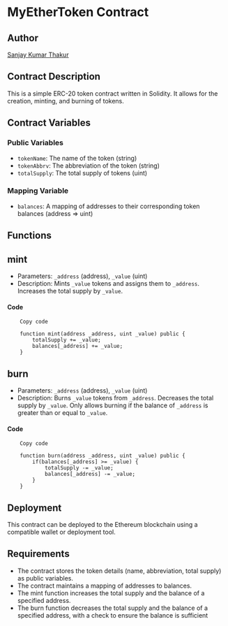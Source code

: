 MyEtherToken Contract
================

**Author**
------

[Sanjay Kumar Thakur](https://github.com/snjy-kumar)



**Contract Description**
---------------------

This is a simple ERC-20 token contract written in Solidity. It allows for the creation, minting, and burning of tokens.

**Contract Variables**
--------------------

### Public Variables

* `tokenName`: The name of the token (string)
* `tokenAbbrv`: The abbreviation of the token (string)
* `totalSupply`: The total supply of tokens (uint)

### Mapping Variable

* `balances`: A mapping of addresses to their corresponding token balances (address => uint)

**Functions**
---------

## mint

* Parameters: `_address` (address), `_value` (uint)
* Description: Mints `_value` tokens and assigns them to `_address`. Increases the total supply by `_value`.


#### Code
```solidity
    Copy code

    function mint(address _address, uint _value) public {
        totalSupply += _value;
        balances[_address] += _value;
    }
```
## burn

* Parameters: `_address` (address), `_value` (uint)
* Description: Burns `_value` tokens from `_address`. Decreases the total supply by `_value`. Only allows burning if the balance of `_address` is greater than or equal to `_value`.

#### Code
```solidity
    Copy code
    
    function burn(address _address, uint _value) public {
        if(balances[_address] >= _value) {
            totalSupply -= _value;
            balances[_address] -= _value;
        }
    }
```

**Deployment**
----------

This contract can be deployed to the Ethereum blockchain using a compatible wallet or deployment tool.

**Requirements**
-------

* The contract stores the token details (name, abbreviation, total supply) as public variables.
* The contract maintains a mapping of addresses to balances.
* The mint function increases the total supply and the balance of a specified address.
* The burn function decreases the total supply and the balance of a specified address, with a check to ensure the balance is sufficient